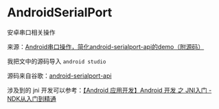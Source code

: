 # AndroidSerialPort
安卓串口相关操作

来源：[Android串口操作，简化android-serialport-api的demo（附源码）](http://blog.csdn.net/akunainiannian/article/details/8740007)

我把文中的源码导入 `android studio`

源码来自谷歌：[android-serialport-api](https://code.google.com/archive/p/android-serialport-api/)


涉及到的 jni 开发可以参考：[【Android 应用开发】Android 开发 之 JNI入门 - NDK从入门到精通](http://blog.csdn.net/shulianghan/article/details/18964835)
